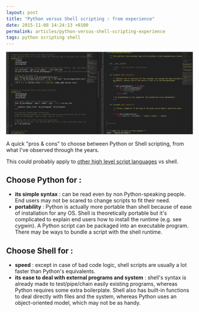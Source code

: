 ```yaml
---
layout: post
title: "Python versus Shell scripting : from experience"
date: 2015-11-08 14:24:13 +0100
permalink: articles/python-versus-shell-scripting-experience
tags: python scripting shell
---
```

![Python vs Shell](/assets/blog/Selection_008.png)

A quick "pros & cons" to choose between Python or Shell scripting, from what I've observed through the years.

This could probably apply to [other high level script languages][1] vs shell.

[1]: # "Like Ruby, but not like Perl, as it shares more with shells from my point of view, like unreadable syntax and execution speed."

## Choose Python for :

- **its simple syntax** : can be read even by non Python-speaking people. End users may not be scared to change scripts to fit their need.
- **portability** : Python is actually more portable than shell because of ease of installation for any OS. Shell is theoretically portable but it's complicated to explain end users how to install the runtime (e.g. see cygwin). A Python script can be packaged into an executable program. There may be ways to bundle a script with the shell runtime.

## Choose Shell for :

- **speed** : except in case of bad code logic, shell scripts are usually a lot faster than Python's equivalents.
- **its ease to deal with external programs and system** : shell's syntax is already made to test/pipe/chain easily existing programs, whereas Python requires some extra boilerplate. Shell also has built-in functions to deal directly with files and the system, whereas Python uses an object-oriented model, which may not be as handy.

